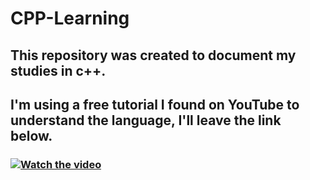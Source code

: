 # CPP-Learning
## This repository was created to document my studies in c++.
## I'm using a free tutorial I found on YouTube to understand the language, I'll leave the link below.
### [![Watch the video](https://img.youtube.com/vi/nTQUwghvy5Q/default.jpg)](https://youtu.be/-TkoO8Z07hI)
